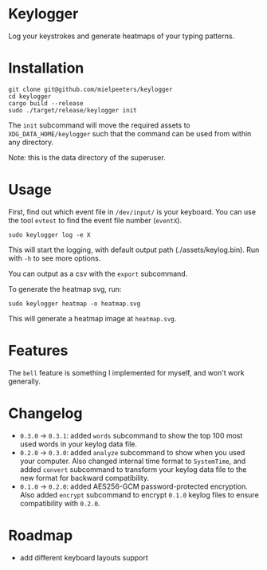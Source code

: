 # Keylogger

Log your keystrokes and generate heatmaps of your typing patterns.



# Installation

```shell
git clone git@github.com/mielpeeters/keylogger
cd keylogger
cargo build --release
sudo ./target/release/keylogger init
```
The `init` subcommand will move the required assets to `XDG_DATA_HOME/keylogger` such that the 
command can be used from within any directory.

Note: this is the data directory of the superuser.

# Usage

First, find out which event file in `/dev/input/` is your keyboard. 
You can use the tool `evtest` to find the event file number (`eventX`).

```shell
sudo keylogger log -e X
```
This will start the logging, with default output path (./assets/keylog.bin). Run with `-h` to see more options.


You can output as a csv with the `export` subcommand.


To generate the heatmap svg, run:
```shell
sudo keylogger heatmap -o heatmap.svg
```
This will generate a heatmap image at `heatmap.svg`.

# Features

The `bell` feature is something I implemented for myself, and won't work generally.

# Changelog 
- `0.3.0` -> `0.3.1`: added `words` subcommand to show the top 100 most used words in your keylog data file.
- `0.2.0` -> `0.3.0`: added `analyze` subcommand to show when you used your computer. Also changed internal time format to `SystemTime`, and added `convert` subcommand to transform your keylog data file to the new format for backward compatibility.
- `0.1.0` -> `0.2.0`: added AES256-GCM password-protected encryption. Also added `encrypt` subcommand to encrypt `0.1.0` keylog files to ensure compatibility with `0.2.0`.

# Roadmap

- add different keyboard layouts support
